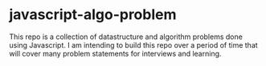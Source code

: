 # javascript-algo-problem
This repo is a collection of datastructure and algorithm problems done using Javascript. I am intending to build this repo over a period of time that will cover many problem statements for interviews and learning.
